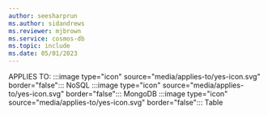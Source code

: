```yaml
---
author: seesharprun
ms.author: sidandrews
ms.reviewer: mjbrown
ms.service: cosmos-db
ms.topic: include
ms.date: 05/01/2023
---
```


APPLIES TO:
:::image type="icon" source="media/applies-to/yes-icon.svg" border="false":::
NoSQL
:::image type="icon" source="media/applies-to/yes-icon.svg" border="false":::
MongoDB
:::image type="icon" source="media/applies-to/yes-icon.svg" border="false":::
Table
